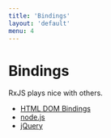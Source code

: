 ```yaml
---
title: 'Bindings'
layout: 'default'
menu: 4
---
```


# Bindings

RxJS plays nice with others.

* [HTML DOM Bindings](http://reactive-extensions.github.com/rxjs-html/)
* [node.js](https://github.com/Reactive-Extensions/rxjs-node)
* [jQuery](http://reactive-extensions.github.com/rxjs-jquery/)
